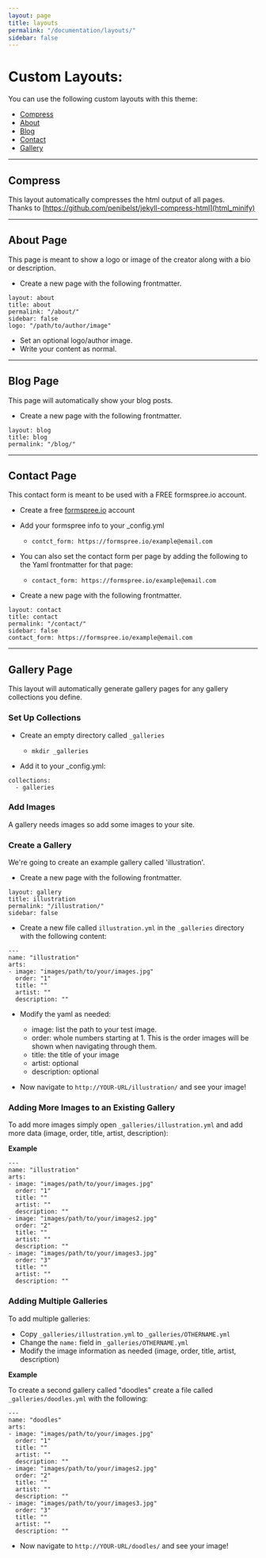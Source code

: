 ```yaml
---
layout: page
title: layouts
permalink: "/documentation/layouts/"
sidebar: false
---  
```

# Custom Layouts:
You can use the following custom layouts with this theme:
- [Compress](#compress)
- [About](#about-page)
- [Blog](#blog-page)
- [Contact](#contact-page)
- [Gallery](#gallery-page)

---------
## Compress
This layout automatically compresses the html output of all pages.      
Thanks to [https://github.com/penibelst/jekyll-compress-html](html_minify)

---------
## About Page
This page is meant to show a logo or image of the creator along with a bio or description.

- Create a new page with the following frontmatter.
```
layout: about
title: about
permalink: "/about/"
sidebar: false
logo: "/path/to/author/image"
```
- Set an optional logo/author image.
- Write your content as normal.

---------
## Blog Page
This page will automatically show your blog posts.
- Create a new page with the following frontmatter.
```
layout: blog
title: blog
permalink: "/blog/"
```

---------
## Contact Page
This contact form is meant to be used with a FREE formspree.io account.
- Create a free [formspree.io](https://formspree.io/) account
- Add your formspree info to your _config.yml
  - `contct_form: https://formspree.io/example@email.com`
- You can also set the contact form per page by adding the following to the Yaml frontmatter for that page:
  - `contact_form: https://formspree.io/example@email.com`

- Create a new page with the following frontmatter.
```
layout: contact
title: contact
permalink: "/contact/"
sidebar: false
contact_form: https://formspree.io/example@email.com
```

---------
## Gallery Page
This layout will automatically generate gallery pages for any gallery collections you define.

### Set Up Collections
- Create an empty directory called `_galleries`
  - `mkdir _galleries`

- Add it to your _config.yml:

```
collections:
  - galleries
```

### Add Images
A gallery needs images so add some images to your site.

### Create a Gallery
We're going to create an example gallery called 'illustration'.

- Create a new page with the following frontmatter.
```
layout: gallery
title: illustration
permalink: "/illustration/"
sidebar: false
```

- Create a new file called `illustration.yml` in the `_galleries` directory with the following content:

```
---
name: "illustration"
arts:
- image: "images/path/to/your/images.jpg"
  order: "1"
  title: ""
  artist: ""
  description: ""
```

- Modify the yaml as needed:
  - image: list the path to your test image.
  - order: whole numbers starting at 1. This is the order images will be shown when navigating through them.
  - title: the title of your image
  - artist: optional
  - description: optional

- Now navigate to `http://YOUR-URL/illustration/` and see your image!

### Adding More Images to an Existing Gallery
To add more images simply open `_galleries/illustration.yml` and add more data (image, order, title, artist, description):

**Example**
```
---
name: "illustration"
arts:
- image: "images/path/to/your/images.jpg"
  order: "1"
  title: ""
  artist: ""
  description: ""
- image: "images/path/to/your/images2.jpg"
  order: "2"
  title: ""
  artist: ""
  description: ""
- image: "images/path/to/your/images3.jpg"
  order: "3"
  title: ""
  artist: ""
  description: ""
```

### Adding Multiple Galleries
To add multiple galleries:
- Copy `_galleries/illustration.yml` to `_galleries/OTHERNAME.yml`
- Change the `name:` field in `_galleries/OTHERNAME.yml`
- Modify the image information as needed (image, order, title, artist, description)

**Example**

To create a second gallery called "doodles" create a file called `_galleries/doodles.yml` with the following:
```
---
name: "doodles"
arts:
- image: "images/path/to/your/images.jpg"
  order: "1"
  title: ""
  artist: ""
  description: ""
- image: "images/path/to/your/images2.jpg"
  order: "2"
  title: ""
  artist: ""
  description: ""
- image: "images/path/to/your/images3.jpg"
  order: "3"
  title: ""
  artist: ""
  description: ""
```
- Now navigate to `http://YOUR-URL/doodles/` and see your image!
